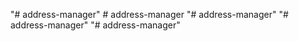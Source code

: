 "# address-manager" 
#   a d d r e s s - m a n a g e r  
 "# address-manager" 
"# address-manager" 
"# address-manager" 
